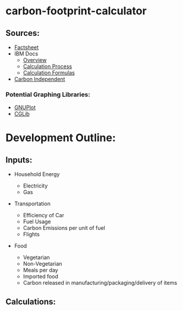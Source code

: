# carbon-footprint-calculator 

## Sources:
- [Factsheet](https://css.umich.edu/publications/factsheets/sustainability-indicators/carbon-footprint-factsheet#:~:text=%E2%80%9CA%20carbon%20footprint%20is%20the,end%2Dof%2Dlife)
- IBM Docs
    - [Overview](https://www.ibm.com/docs/en/tririga/11.5?topic=impact-carbon-footprint-calculations)
    - [Calculation Process](https://www.ibm.com/docs/en/tririga/11.5?topic=calculations-carbon-process)
    - [Calculation Formulas](https://www.ibm.com/docs/en/tririga/11.5?topic=calculations-carbon-footprint-calculation-formulas)
- [Carbon Independent](https://www.carbonindependent.org/)

### Potential Graphing Libraries:
- [GNUPlot](https://github.com/mithodin/gnuplot_i)
- [CGLib](https://github.com/fullnitrous/CGLib/blob/master/svg-out/pie.svg) 

# Development Outline:

## Inputs:

- Household Energy
  - Electricity
  - Gas

- Transportation
  - Efficiency of Car
  - Fuel Usage
  - Carbon Emissions per unit of fuel
  - Flights

- Food
  - Vegetarian
  - Non-Vegetarian
  - Meals per day 
  - Imported food
  - Carbon released in manufacturing/packaging/delivery of items

## Calculations:
